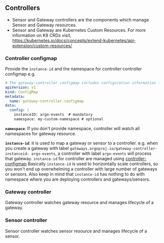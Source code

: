 ## Controllers

* Sensor and Gateway controllers are the components which manage Sensor and Gateway resources. 
* Sensor and Gateway are Kubernetes Custom Resources. For more information on K8 CRDs visit, https://kubernetes.io/docs/concepts/extend-kubernetes/api-extension/custom-resources/


### Controller configmap
Provide the `instance-id` and the namespace for controller
controller configmap
e.g. 
```yaml
# The gateway-controller configmap includes configuration information for the gateway-controller
apiVersion: v1
kind: ConfigMap
metadata:
  name: gateway-controller-configmap
data:
  config: |
    instanceID: argo-events  # mandatory
    namespace: my-custom-namespace # optional
```

<b>`namespace`</b>: If you don't provide namespace, controller will watch all namespaces for gateway resource.

<b>`instance-id`</b>: it is used to map a gateway or sensor to a controller. 
e.g. when you create a gateway with label `gateways.argoproj.io/gateway-controller-instanceid: argo-events`, a
 controller with label `argo-events` will process that gateway. `instance-id` for controller are managed using [controller-configmap](https://raw.githubusercontent.com/argoproj/argo-events/master/hack/k8s/manifests/gateway-controller-configmap.yaml)
Basically `instance-id` is used to horizontally scale controllers, so you won't end up overwhelming a controller with large
 number of gateways or sensors. Also keep in mind that `instance-id` has nothing to do with namespace where you are
 deploying controllers and gateways/sensors.


### Gateway controller
Gateway controller watches gateway resource and manages lifecycle of a gateway.

### Sensor controller
Sensor controller watches sensor resource and manages lifecycle of a sensor.
